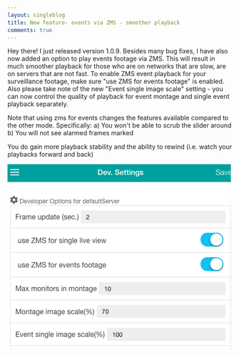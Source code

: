 ```yaml
---
layout: singleblog
title: New feature- events via ZMS - smoother playback
comments: true
---
```


Hey there! I just released version 1.0.9. Besides many bug fixes, I have also now added an option
to play events footage via ZMS. This will result in much smoother playback for those who
are on networks that are slow, are on servers that are not fast. To enable ZMS event playback
for your surveillance footage, make sure "use ZMS for events footage" is enabled.
Also please take note of the new "Event single image scale" setting - you can now
control the quality of playback for event montage and single event playback separately.

Note that using zms for events changes the features available compared to the other mode. Specifically:
a) You won't be able to scrub the slider around
b) You will not see alarmed frames marked

You do gain more playback stability and the ability to rewind (i.e. watch your playbacks forward and back)

![Event playback via ZMS](/public/images/event_zms.png)


